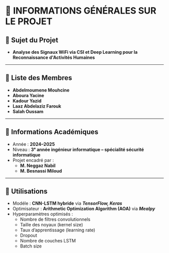 # 📘 INFORMATIONS GÉNÉRALES SUR LE PROJET

## 🧠 Sujet du Projet

- **Analyse des Signaux WiFi via CSI et Deep Learning pour la Reconnaissance d'Activités Humaines**

---

## 👥 Liste des Membres

- **Abdelmoumene Mouhcine**
- **Aboura Yacine**
- **Kadour Yazid**
- **Laaz Abdelaziz Farouk**
- **Salah Oussam**

---

## 🏫 Informations Académiques

- Année : **2024–2025**
- Niveau : **3ᵉ année ingénieur informatique – spécialité sécurité informatique**
- Projet encadré par :
  - **M. Neggaz Nabil** 
  - **M. Besnassi Miloud**

---

## 🧠 Utilisations

- Modéle : **CNN-LSTM hybride** via **_TensorFlow, Keras_**
- Optimisateur : **Arithmetic Optimization Algorithm (AOA)** via **_Mealpy_**
- Hyperparamètres optimisés :
  - Nombre de filtres convolutionnels
  - Taille des noyaux (kernel size)
  - Taux d’apprentissage (learning rate)
  - Dropout
  - Nombre de couches LSTM
  - Batch size



